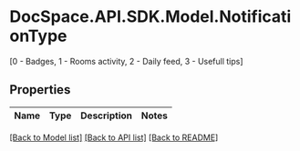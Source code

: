 # DocSpace.API.SDK.Model.NotificationType
[0 - Badges, 1 - Rooms activity, 2 - Daily feed, 3 - Usefull tips]

## Properties

Name | Type | Description | Notes
------------ | ------------- | ------------- | -------------

[[Back to Model list]](../README.md#documentation-for-models) [[Back to API list]](../README.md#documentation-for-api-endpoints) [[Back to README]](../README.md)

